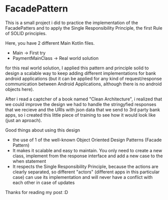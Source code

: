 # FacadePattern

This is a small project i did to practice the implementation of the FacadePatters and to apply the 
Single Responsibility Principle, the first Rule of SOLID principles.

Here, you have 2 different Main Kotlin files.

- Main -> First try
- PaymentMainClass -> Real world solution

for this real world solution, I applied this pattern and principle solid to design a scalable way to keep adding different
implementations for bank android applications (but it can be applied for any kind of request/response communication between Android Applications, 
although there is no android objects here).

After i read a captcher of a book named "Clean Architecture", i realized that we could improve the design we had to handle the stringyfied
responses that we recieve and the URIs with json data that we send to 3rd party bank apps, so i created this little piece of training to
see how it would look like (just an aproach).

Good things about using this design

- the use of 1 of the well-known Object Oriented Design Patterns (Facade Pattern)
- It makes it scalable and easy to maintain. You only need to create a new class, implement from the response interface and add a new case to the when statement
- It respects the Single Responsibility Principle, because the actions are clearly separated, so different "actors" (different apps in this particular case) can use its implementation and will never have a conflict with each other in case of updates

Thanks for reading my post :D





